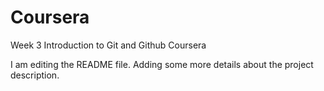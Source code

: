 # Coursera
Week 3 Introduction to Git and Github Coursera

I am editing the README file. Adding some more details about the project description.
